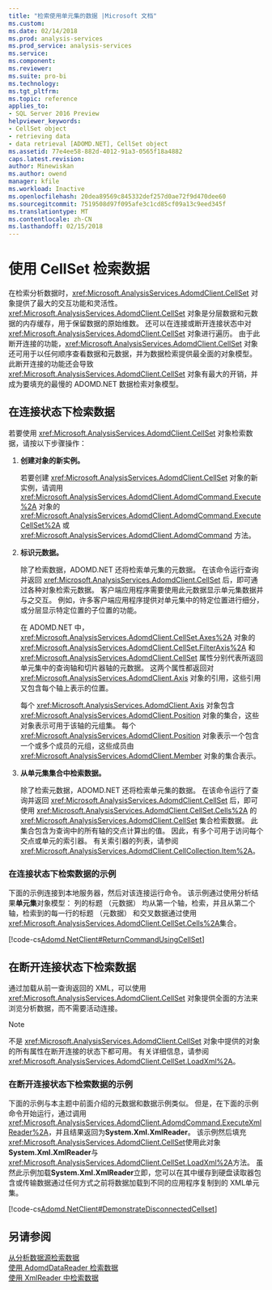 ```yaml
---
title: "检索使用单元集的数据 |Microsoft 文档"
ms.custom: 
ms.date: 02/14/2018
ms.prod: analysis-services
ms.prod_service: analysis-services
ms.service: 
ms.component: 
ms.reviewer: 
ms.suite: pro-bi
ms.technology: 
ms.tgt_pltfrm: 
ms.topic: reference
applies_to:
- SQL Server 2016 Preview
helpviewer_keywords:
- CellSet object
- retrieving data
- data retrieval [ADOMD.NET], CellSet object
ms.assetid: 77e4ee58-882d-4012-91a3-0565f18a4882
caps.latest.revision: 
author: Minewiskan
ms.author: owend
manager: kfile
ms.workload: Inactive
ms.openlocfilehash: 20dea89569c845332def257d0ae72f9d470dee60
ms.sourcegitcommit: 7519508d97f095afe3c1cd85cf09a13c9eed345f
ms.translationtype: MT
ms.contentlocale: zh-CN
ms.lasthandoff: 02/15/2018
---
```

# <a name="retrieving-data-using-the-cellset"></a>使用 CellSet 检索数据
  在检索分析数据时，<xref:Microsoft.AnalysisServices.AdomdClient.CellSet> 对象提供了最大的交互功能和灵活性。 <xref:Microsoft.AnalysisServices.AdomdClient.CellSet> 对象是分层数据和元数据的内存缓存，用于保留数据的原始维数。 还可以在连接或断开连接状态中对 <xref:Microsoft.AnalysisServices.AdomdClient.CellSet> 对象进行遍历。 由于此断开连接的功能，<xref:Microsoft.AnalysisServices.AdomdClient.CellSet> 对象还可用于以任何顺序查看数据和元数据，并为数据检索提供最全面的对象模型。 此断开连接的功能还会导致 <xref:Microsoft.AnalysisServices.AdomdClient.CellSet> 对象有最大的开销，并成为要填充的最慢的 ADOMD.NET 数据检索对象模型。  
  
## <a name="retrieving-data-in-a-connected-state"></a>在连接状态下检索数据  
 若要使用 <xref:Microsoft.AnalysisServices.AdomdClient.CellSet> 对象检索数据，请按以下步骤操作：  
  
1.  **创建对象的新实例。**  
  
     若要创建 <xref:Microsoft.AnalysisServices.AdomdClient.CellSet> 对象的新实例，请调用 <xref:Microsoft.AnalysisServices.AdomdClient.AdomdCommand.Execute%2A> 对象的 <xref:Microsoft.AnalysisServices.AdomdClient.AdomdCommand.ExecuteCellSet%2A> 或 <xref:Microsoft.AnalysisServices.AdomdClient.AdomdCommand> 方法。  
  
2.  **标识元数据。**  
  
     除了检索数据，ADOMD.NET 还将检索单元集的元数据。 在该命令运行查询并返回 <xref:Microsoft.AnalysisServices.AdomdClient.CellSet> 后，即可通过各种对象检索元数据。 客户端应用程序需要使用此元数据显示单元集数据并与之交互。 例如，许多客户端应用程序提供对单元集中的特定位置进行细分，或分层显示特定位置的子位置的功能。  
  
     在 ADOMD.NET 中，<xref:Microsoft.AnalysisServices.AdomdClient.CellSet.Axes%2A> 对象的 <xref:Microsoft.AnalysisServices.AdomdClient.CellSet.FilterAxis%2A> 和 <xref:Microsoft.AnalysisServices.AdomdClient.CellSet> 属性分别代表所返回单元集中的查询轴和切片器轴的元数据。 这两个属性都返回对 <xref:Microsoft.AnalysisServices.AdomdClient.Axis> 对象的引用，这些引用又包含每个轴上表示的位置。  
  
     每个 <xref:Microsoft.AnalysisServices.AdomdClient.Axis> 对象包含 <xref:Microsoft.AnalysisServices.AdomdClient.Position> 对象的集合，这些对象表示可用于该轴的元组集。 每个 <xref:Microsoft.AnalysisServices.AdomdClient.Position> 对象表示一个包含一个或多个成员的元组，这些成员由 <xref:Microsoft.AnalysisServices.AdomdClient.Member> 对象的集合表示。  
  
3.  **从单元集集合中检索数据。**  
  
     除了检索元数据，ADOMD.NET 还将检索单元集的数据。 在该命令运行了查询并返回 <xref:Microsoft.AnalysisServices.AdomdClient.CellSet> 后，即可使用 <xref:Microsoft.AnalysisServices.AdomdClient.CellSet.Cells%2A> 的 <xref:Microsoft.AnalysisServices.AdomdClient.CellSet> 集合检索数据。 此集合包含为查询中的所有轴的交点计算出的值。 因此，有多个可用于访问每个交点或单元的索引器。 有关索引器的列表，请参阅 <xref:Microsoft.AnalysisServices.AdomdClient.CellCollection.Item%2A>。  
  
### <a name="example-of-retrieving-data-in-a-connected-state"></a>在连接状态下检索数据的示例  
 下面的示例连接到本地服务器，然后对该连接运行命令。 该示例通过使用分析结果**单元集**对象模型： 列的标题 （元数据） 均从第一个轴，检索，并且从第二个轴，检索到的每一行的标题 （元数据） 和交叉数据通过使用<xref:Microsoft.AnalysisServices.AdomdClient.CellSet.Cells%2A>集合。  
  
 [!code-cs[Adomd.NetClient#ReturnCommandUsingCellSet](../../analysis-services/multidimensional-models-adomd-net-client/codesnippet/csharp/retrieving-data-using-th_0_1.cs)]  
  
## <a name="retrieving-data-in-a-disconnected-state"></a>在断开连接状态下检索数据  
 通过加载从前一查询返回的 XML，可以使用 <xref:Microsoft.AnalysisServices.AdomdClient.CellSet> 对象提供全面的方法来浏览分析数据，而不需要活动连接。  
  
> [!NOTE]  
>  不是 <xref:Microsoft.AnalysisServices.AdomdClient.CellSet> 对象中提供的对象的所有属性在断开连接的状态下都可用。 有关详细信息，请参阅<xref:Microsoft.AnalysisServices.AdomdClient.CellSet.LoadXml%2A>。  
  
### <a name="example-of-retrieving-data-in-a-disconnected-state"></a>在断开连接状态下检索数据的示例  
 下面的示例与本主题中前面介绍的元数据和数据示例类似。 但是，在下面的示例命令开始运行，通过调用<xref:Microsoft.AnalysisServices.AdomdClient.AdomdCommand.ExecuteXmlReader%2A>，并且结果返回为**System.Xml.XmlReader**。 该示例然后填充<xref:Microsoft.AnalysisServices.AdomdClient.CellSet>使用此对象**System.Xml.XmlReader**与<xref:Microsoft.AnalysisServices.AdomdClient.CellSet.LoadXml%2A>方法。 虽然此示例加载**System.Xml.XmlReader**立即，您可以在其中缓存到硬盘读取器包含或传输数据通过任何方式之前将数据加载到不同的应用程序复制到的 XML单元集。  
  
 [!code-cs[Adomd.NetClient#DemonstrateDisconnectedCellset](../../analysis-services/multidimensional-models-adomd-net-client/codesnippet/csharp/retrieving-data-using-th_0_2.cs)]  
  
## <a name="see-also"></a>另请参阅  
 [从分析数据源检索数据](../../analysis-services/multidimensional-models-adomd-net-client/retrieving-data-from-an-analytical-data-source.md)   
 [使用 AdomdDataReader 检索数据](../../analysis-services/multidimensional-models-adomd-net-client/retrieving-data-using-the-adomddatareader.md)   
 [使用 XmlReader 中检索数据](../../analysis-services/multidimensional-models-adomd-net-client/retrieving-data-using-the-xmlreader.md)  
  
  

